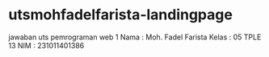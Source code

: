 # utsmohfadelfarista-landingpage
jawaban uts pemrograman web 1
Nama : Moh. Fadel Farista
Kelas : 05 TPLE 13
NIM : 231011401386
